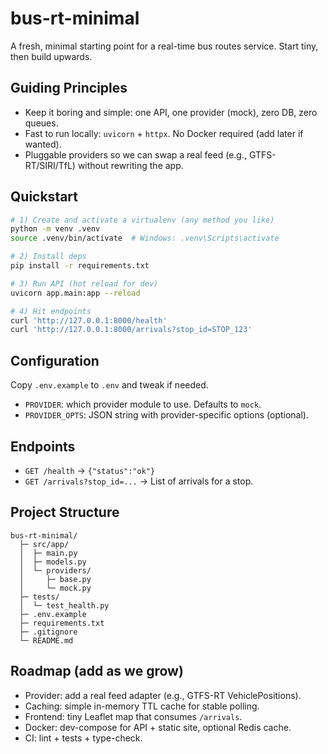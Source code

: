# bus-rt-minimal

A fresh, minimal starting point for a real-time bus routes service. Start tiny, then build upwards.

## Guiding Principles
- Keep it boring and simple: one API, one provider (mock), zero DB, zero queues.
- Fast to run locally: `uvicorn` + `httpx`. No Docker required (add later if wanted).
- Pluggable providers so we can swap a real feed (e.g., GTFS-RT/SIRI/TfL) without rewriting the app.

## Quickstart

```bash
# 1) Create and activate a virtualenv (any method you like)
python -m venv .venv
source .venv/bin/activate  # Windows: .venv\Scripts\activate

# 2) Install deps
pip install -r requirements.txt

# 3) Run API (hot reload for dev)
uvicorn app.main:app --reload

# 4) Hit endpoints
curl 'http://127.0.0.1:8000/health'
curl 'http://127.0.0.1:8000/arrivals?stop_id=STOP_123'
```

## Configuration
Copy `.env.example` to `.env` and tweak if needed.

- `PROVIDER`: which provider module to use. Defaults to `mock`.
- `PROVIDER_OPTS`: JSON string with provider-specific options (optional).

## Endpoints

- `GET /health` → `{"status":"ok"}`
- `GET /arrivals?stop_id=...` → List of arrivals for a stop.

## Project Structure
```
bus-rt-minimal/
  ├─ src/app/
  │  ├─ main.py
  │  ├─ models.py
  │  └─ providers/
  │     ├─ base.py
  │     └─ mock.py
  ├─ tests/
  │  └─ test_health.py
  ├─ .env.example
  ├─ requirements.txt
  ├─ .gitignore
  └─ README.md
```

## Roadmap (add as we grow)
- Provider: add a real feed adapter (e.g., GTFS-RT VehiclePositions).
- Caching: simple in-memory TTL cache for stable polling.
- Frontend: tiny Leaflet map that consumes `/arrivals`.
- Docker: dev-compose for API + static site, optional Redis cache.
- CI: lint + tests + type-check.
